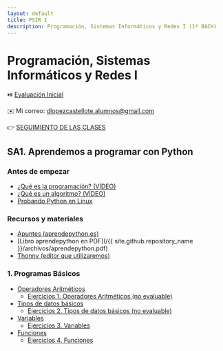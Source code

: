 ```yaml
---
layout: default
title: PSIR I
description: Programación, Sistemas Informáticos y Redes I (1º BACH)
---
```


# Programación, Sistemas Informáticos y Redes I

⏯️ [Evaluación Inicial](https://forms.office.com/e/mDgsBm67gz)

✉️ Mi correo: [dlopezcastellote.alumnos@gmail.com
](mailto:dlopezcastellote.alumnos@gmail.com
)

👉 [SEGUIMIENTO DE LAS CLASES](https://docs.google.com/document/d/e/2PACX-1vROLrEqFPE4PiorYZl_UUnnRL5TklTQLfNV5j5QzbEEwoCukWUllsmdTqs1Hg6Jp8KUTtrkpIPFg2Vg/pub)

## SA1. Aprendemos a programar con Python

### Antes de empezar

- [¿Qué es la programación? (VÍDEO)](https://youtu.be/7vbi-OCFZEY)
- [¿Qué es un algoritmo? (VÍDEO)](https://youtu.be/U3CGMyjzlvM)
- [Probando Python en Linux](./probando-python-linux.md)

### Recursos y materiales

- [Apuntes (aprendepython.es)](https://aprendepython.es/)
- [Libro aprendepython en PDF](/{{ site.github.repository_name }}/archivos/aprendepython.pdf)
- [Thonny (editor que utilizaremos)](https://thonny.org/)

### 1. Programas Básicos

- [Operadores Aritméticos](./1-operadores-aritmeticos/apuntes.md)
    - [Ejercicios 1. Operadores Aritméticos (no evaluable)](./1-operadores-aritmeticos/ejercicios.md)
- [Tipos de datos básicos](./2-tipos-de-datos-basicos/apuntes.md)
    - [Ejercicios 2. Tipos de datos básicos (no evaluable)](./2-tipos-de-datos-basicos/ejercicios.md)
- [Variables](./3-variables/apuntes.md)
    - [Ejercicios 3. Variables](./3-variables/3-Ejercicios_de_Variables.pdf)
- [Funciones](./4-funciones/apuntes.md)
    - [Ejercicios 4. Funciones](./4-funciones/ejercicios.md)

<!--
    - [Ejercicios 3. Variables (no evaluable)](./3-variables/3-Ejercicios_de_Variables.pdf)
-->